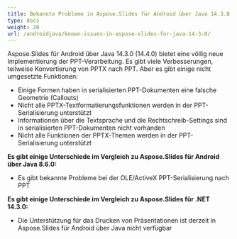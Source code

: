 ```yaml
---
title: Bekannte Probleme in Aspose.Slides für Android über Java 14.3.0
type: docs
weight: 20
url: /androidjava/known-issues-in-aspose-slides-for-java-14-3-0/
---
```


Aspose.Slides für Android über Java 14.3.0 (14.4.0) bietet eine völlig neue Implementierung der PPT-Verarbeitung. Es gibt viele Verbesserungen, teilweise Konvertierung von PPTX nach PPT. Aber es gibt einige nicht umgesetzte Funktionen:

- Einige Formen haben in serialisierten PPT-Dokumenten eine falsche Geometrie (Callouts)
- Nicht alle PPTX-Textformatierungsfunktionen werden in der PPT-Serialisierung unterstützt
- Informationen über die Textsprache und die Rechtschreib-Settings sind in serialisierten PPT-Dokumenten nicht vorhanden
- Nicht alle Funktionen der PPTX-Themen werden in der PPT-Serialisierung unterstützt

**Es gibt einige Unterschiede im Vergleich zu Aspose.Slides für Android über Java 8.6.0:**

- Es gibt bekannte Probleme bei der OLE/ActiveX PPT-Serialisierung nach PPT

**Es gibt einige Unterschiede im Vergleich zu Aspose.Slides für .NET 14.3.0:**

- Die Unterstützung für das Drucken von Präsentationen ist derzeit in Aspose.Slides für Android über Java nicht verfügbar